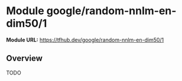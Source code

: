# Module google/random-nnlm-en-dim50/1

**Module URL:** https://tfhub.dev/google/random-nnlm-en-dim50/1

## Overview

TODO

